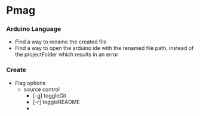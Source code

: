 # Pmag
### Arduino Language
- Find a way to rename the created file
- Find a way to open the arduino ide with the renamed file path, instead of the projectFolder which results in an error

### Create
- Flag options
  - source control
    * [-g] toggleGit
    * [-r] toggleREADME
    * 